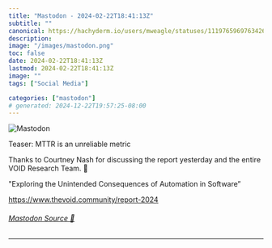 ```yaml
---
title: "Mastodon - 2024-02-22T18:41:13Z"
subtitle: ""
canonical: https://hachyderm.io/users/mweagle/statuses/111976596976342646
description:
image: "/images/mastodon.png"
toc: false
date: 2024-02-22T18:41:13Z
lastmod: 2024-02-22T18:41:13Z
image: ""
tags: ["Social Media"]

categories: ["mastodon"]
# generated: 2024-12-22T19:57:25-08:00
---
```

![Mastodon](/images/mastodon.png)

<p>Teaser: MTTR is an unreliable metric</p><p>Thanks to Courtney Nash for discussing the report yesterday and the entire VOID Research Team. 🙏 </p><p>&quot;Exploring the Unintended Consequences of Automation in Software”</p><p><a href="https://www.thevoid.community/report-2024" target="_blank" rel="nofollow noopener noreferrer" translate="no"><span class="invisible">https://www.</span><span class="">thevoid.community/report-2024</span><span class="invisible"></span></a></p>


###### [Mastodon Source 🐘](https://hachyderm.io/@mweagle/111976596976342646)

___

